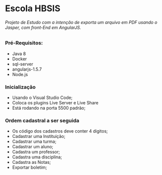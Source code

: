 
<h1>Escola HBSIS</h1>

<h6>Projeto de Estudo com a intenção de exporta um arquivo em PDF usando o Jasper, com front-End em AngularJS. </h6>

<h3>Pré-Requisitos:</h3>
<ul>
    <li>Java 8</li>
    <li>Docker</li>
    <li>sql-server</li>
    <li>angularjs-1.5.7</li>
    <li>Node.js</li>
</ul>

<h3>Inicialização</h3>

<ul>
    <li>Usando o Visual Studio Code;</li>
    <li>Coloca os plugins Live Server e Live Share </li>
    <li>Está rodando na porta 5500 padrão;</li>
</ul>

<h3>Ordem cadastral a ser seguida</h3>
<ul>
     <li>Os código dos cadastros deve conter 4 digitos;</li>
    <li>Cadastrar uma Instituição;</li>
    <li>Cadastrar uma turma;</li>
    <li>Cadastrar um aluno;</li>
    <li>Cadastra um professor;</li>
    <li>Cadastra uma disciplina;</li>
    <li>Cadastra as Notas;</li>
    <li>Exportar boletim;</li>
</ul>
